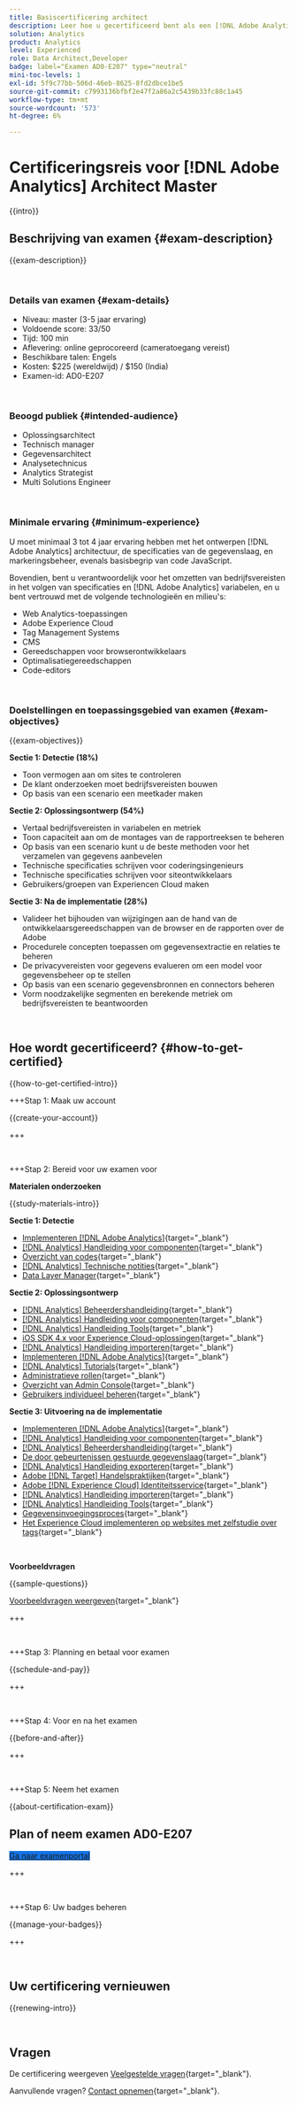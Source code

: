 ```yaml
---
title: Basiscertificering architect
description: Leer hoe u gecertificeerd bent als een [!DNL Adobe Analytics] Architect Master.
solution: Analytics
product: Analytics
level: Experienced
role: Data Architect,Developer
badge: label="Examen AD0-E207" type="neutral"
mini-toc-levels: 1
exl-id: 5f9c77bb-506d-46eb-8625-8fd2dbce1be5
source-git-commit: c7993136bfbf2e47f2a86a2c5439b33fc88c1a45
workflow-type: tm+mt
source-wordcount: '573'
ht-degree: 6%

---
```


# Certificeringsreis voor [!DNL Adobe Analytics] Architect Master

{{intro}}

## Beschrijving van examen {#exam-description}

{{exam-description}}

<br>

### Details van examen {#exam-details}

* Niveau: master (3-5 jaar ervaring)
* Voldoende score: 33/50
* Tijd: 100 min
* Aflevering: online geprocoreerd (cameratoegang vereist)
* Beschikbare talen: Engels
* Kosten: $225 (wereldwijd) / $150 (India)
* Examen-id: AD0-E207

<br>

### Beoogd publiek {#intended-audience}

* Oplossingsarchitect
* Technisch manager
* Gegevensarchitect
* Analysetechnicus
* Analytics Strategist
* Multi Solutions Engineer

<br>

### Minimale ervaring {#minimum-experience}

U moet minimaal 3 tot 4 jaar ervaring hebben met het ontwerpen [!DNL Adobe Analytics] architectuur, de specificaties van de gegevenslaag, en markeringsbeheer, evenals basisbegrip van code JavaScript.

Bovendien, bent u verantwoordelijk voor het omzetten van bedrijfsvereisten in het volgen van specificaties en [!DNL Adobe Analytics] variabelen, en u bent vertrouwd met de volgende technologieën en milieu&#39;s:

* Web Analytics-toepassingen
* Adobe Experience Cloud
* Tag Management Systems
* CMS
* Gereedschappen voor browserontwikkelaars
* Optimalisatiegereedschappen
* Code-editors

<br>

### Doelstellingen en toepassingsgebied van examen {#exam-objectives}

{{exam-objectives}}

**Sectie 1: Detectie (18%)**

* Toon vermogen aan om sites te controleren
* De klant onderzoeken moet bedrijfsvereisten bouwen
* Op basis van een scenario een meetkader maken

**Sectie 2: Oplossingsontwerp (54%)**

* Vertaal bedrijfsvereisten in variabelen en metriek
* Toon capaciteit aan om de montages van de rapportreeksen te beheren
* Op basis van een scenario kunt u de beste methoden voor het verzamelen van gegevens aanbevelen
* Technische specificaties schrijven voor coderingsingenieurs
* Technische specificaties schrijven voor siteontwikkelaars
* Gebruikers/groepen van Experiencen Cloud maken

**Sectie 3: Na de implementatie (28%)**

* Valideer het bijhouden van wijzigingen aan de hand van de ontwikkelaarsgereedschappen van de browser en de rapporten over de Adobe
* Procedurele concepten toepassen om gegevensextractie en relaties te beheren
* De privacyvereisten voor gegevens evalueren om een model voor gegevensbeheer op te stellen
* Op basis van een scenario gegevensbronnen en connectors beheren
* Vorm noodzakelijke segmenten en berekende metriek om bedrijfsvereisten te beantwoorden

<br>

## Hoe wordt gecertificeerd? {#how-to-get-certified}

{{how-to-get-certified-intro}}

+++Stap 1: Maak uw account

{{create-your-account}}

+++

<br>

+++Stap 2: Bereid voor uw examen voor

**Materialen onderzoeken**

{{study-materials-intro}}

**Sectie 1: Detectie**

* [Implementeren [!DNL Adobe Analytics]](https://experienceleague.adobe.com/docs/analytics/implementation/home.html){target="_blank"}
* [[!DNL Analytics] Handleiding voor componenten](https://experienceleague.adobe.com/docs/analytics/components/home.html){target="_blank"}
* [Overzicht van codes](https://experienceleague.adobe.com/docs/experience-platform/tags/home.html?lang=nl){target="_blank"}
* [[!DNL Analytics] Technische notities](https://experienceleague.adobe.com/docs/analytics/technotes/home.html){target="_blank"}
* [Data Layer Manager](https://exchange.adobe.com/apps/ec/101462/data-layer-manager){target="_blank"}

**Sectie 2: Oplossingsontwerp**

* [[!DNL Analytics] Beheerdershandleiding](https://experienceleague.adobe.com/docs/analytics/admin/home.html){target="_blank"}
* [[!DNL Analytics] Handleiding voor componenten](https://experienceleague.adobe.com/docs/analytics/components/home.html){target="_blank"}
* [[!DNL Analytics] Handleiding Tools](https://experienceleague.adobe.com/docs/analytics/analyze/home.html){target="_blank"}
* [iOS SDK 4.x voor Experience Cloud-oplossingen](https://experienceleague.adobe.com/docs/mobile-services/ios/overview.html){target="_blank"}
* [[!DNL Analytics] Handleiding importeren](https://experienceleague.adobe.com/docs/analytics/import/home.html){target="_blank"}
* [Implementeren [!DNL Adobe Analytics]](https://experienceleague.adobe.com/docs/analytics/implementation/home.html){target="_blank"}
* [[!DNL Analytics] Tutorials](https://experienceleague.adobe.com/docs/analytics-learn/tutorials/overview.html){target="_blank"}
* [Administratieve rollen](https://helpx.adobe.com/in/enterprise/using/admin-roles.html){target="_blank"}
* [Overzicht van Admin Console](https://helpx.adobe.com/in/enterprise/using/admin-console.html#Settings){target="_blank"}
* [Gebruikers individueel beheren](https://helpx.adobe.com/in/enterprise/using/manage-users-individually.html){target="_blank"}

**Sectie 3: Uitvoering na de implementatie**

* [Implementeren [!DNL Adobe Analytics]](https://experienceleague.adobe.com/docs/analytics/implementation/home.html){target="_blank"}
* [[!DNL Analytics] Handleiding voor componenten](https://experienceleague.adobe.com/docs/analytics/components/home.html){target="_blank"}
* [[!DNL Analytics] Beheerdershandleiding](https://experienceleague.adobe.com/docs/analytics/admin/home.html){target="_blank"}
* [De door gebeurtenissen gestuurde gegevenslaag](https://jimalytics.com/tag-management/the-event-driven-data-layer/){target="_blank"}
* [[!DNL Analytics] Handleiding exporteren](https://experienceleague.adobe.com/docs/analytics/export/home.html){target="_blank"}
* [Adobe [!DNL Target] Handelspraktijken](https://experienceleague.adobe.com/docs/target/using/target-home.html){target="_blank"}
* [Adobe [!DNL Experience Cloud] Identiteitsservice](https://experienceleague.adobe.com/docs/id-service/using/home.html){target="_blank"}
* [[!DNL Analytics] Handleiding importeren](https://experienceleague.adobe.com/docs/analytics/import/home.html){target="_blank"}
* [[!DNL Analytics] Handleiding Tools](https://experienceleague.adobe.com/docs/analytics/analyze/home.html){target="_blank"}
* [Gegevensinvoegingsproces](https://github.com/AdobeDocs/analytics-1.4-apis/blob/master/docs/data-insertion-api/overview/c_data_insertion_process.md){target="_blank"}
* [Het Experience Cloud implementeren op websites met zelfstudie over tags](https://experienceleague.adobe.com/docs/platform-learn/implement-in-websites/overview.html){target="_blank"}

<br>

**Voorbeeldvragen**

{{sample-questions}}

[Voorbeeldvragen weergeven](https://scorpion.caveon.com/launchpad/ad0-e207-adobe-analytics-architect-master-copy-y9f8t1){target="_blank"}

+++

<br>

+++Stap 3: Planning en betaal voor examen

{{schedule-and-pay}}

+++

<br>

+++Stap 4: Voor en na het examen

{{before-and-after}}

+++

<br>

+++Stap 5: Neem het examen

{{about-certification-exam}}

## Plan of neem examen AD0-E207

<a href="https://www.certmetrics.com/adobe/candidate/examity_sso.aspx?eid=AD0-E207" target="_blank" class="spectrum-Button spectrum-Button--fill spectrum-Button--accent spectrum-Button--sizeM is-margin-bottom-big-big at-element-click-tracking" style="background-color:#1473E6">

<span class="spectrum-Button-label has-no-wrap">
   Ga naar examenportal
</span>
</a>

+++

<br>

+++Stap 6: Uw badges beheren

{{manage-your-badges}}

+++

<br>

## Uw certificering vernieuwen

{{renewing-intro}}

<br>

## Vragen

De certificering weergeven [Veelgestelde vragen](https://experienceleague.adobe.com/docs/certification/certification/faq.html){target="_blank"}.

Aanvullende vragen? [Contact opnemen](mailto:certif@adobe.com){target="_blank"}.

